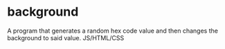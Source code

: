 # background
A program that generates a random hex code value and then changes the background to said value. JS/HTML/CSS

